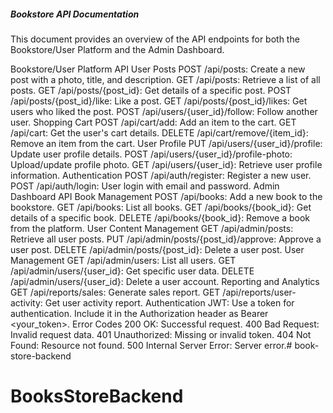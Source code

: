 ##### Bookstore API Documentation #####

This document provides an overview of the API endpoints for both the Bookstore/User Platform and the Admin Dashboard.

Bookstore/User Platform API
User Posts
POST /api/posts: Create a new post with a photo, title, and description.
GET /api/posts: Retrieve a list of all posts.
GET /api/posts/{post_id}: Get details of a specific post.
POST /api/posts/{post_id}/like: Like a post.
GET /api/posts/{post_id}/likes: Get users who liked the post.
POST /api/users/{user_id}/follow: Follow another user.
Shopping Cart
POST /api/cart/add: Add an item to the cart.
GET /api/cart: Get the user's cart details.
DELETE /api/cart/remove/{item_id}: Remove an item from the cart.
User Profile
PUT /api/users/{user_id}/profile: Update user profile details.
POST /api/users/{user_id}/profile-photo: Upload/update profile photo.
GET /api/users/{user_id}: Retrieve user profile information.
Authentication
POST /api/auth/register: Register a new user.
POST /api/auth/login: User login with email and password.
Admin Dashboard API
Book Management
POST /api/books: Add a new book to the bookstore.
GET /api/books: List all books.
GET /api/books/{book_id}: Get details of a specific book.
DELETE /api/books/{book_id}: Remove a book from the platform.
User Content Management
GET /api/admin/posts: Retrieve all user posts.
PUT /api/admin/posts/{post_id}/approve: Approve a user post.
DELETE /api/admin/posts/{post_id}: Delete a user post.
User Management
GET /api/admin/users: List all users.
GET /api/admin/users/{user_id}: Get specific user data.
DELETE /api/admin/users/{user_id}: Delete a user account.
Reporting and Analytics
GET /api/reports/sales: Generate sales report.
GET /api/reports/user-activity: Get user activity report.
Authentication
JWT: Use a token for authentication. Include it in the Authorization header as Bearer <your_token>.
Error Codes
200 OK: Successful request.
400 Bad Request: Invalid request data.
401 Unauthorized: Missing or invalid token.
404 Not Found: Resource not found.
500 Internal Server Error: Server error.# book-store-backend
# BooksStoreBackend
